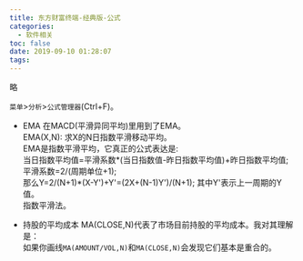 ```yaml
---
title: 东方财富终端-经典版-公式
categories:
  - 软件相关
toc: false
date: 2019-09-10 01:28:07
tags:
---
```

略
<!-- more -->

`菜单`>`分析`>`公式管理器`(Ctrl+F)。  
* EMA
在MACD(平滑异同平均)里用到了EMA。  
EMA(X,N): 求X的N日指数平滑移动平均。  
EMA是指数平滑平均，它真正的公式表达是:  
当日指数平均值=平滑系数*(当日指数值-昨日指数平均值)+昨日指数平均值;  
平滑系数=2/(周期单位+1);  
那么Y=2/(N+1)*(X-Y')+Y'=(2X+(N-1)Y')/(N+1); 其中Y'表示上一周期的Y值。  
指数平滑法。  

* 持股的平均成本
MA(CLOSE,N)代表了市场目前持股的平均成本。我对其理解是：  
如果你画线`MA(AMOUNT/VOL,N)`和`MA(CLOSE,N)`会发现它们基本是重合的。  
